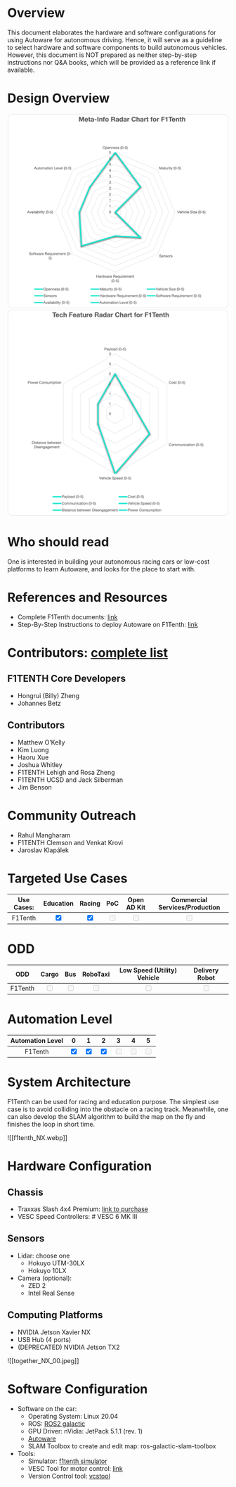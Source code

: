 # Overview

This document elaborates the hardware and software configurations for using Autoware for autonomous driving. Hence, it will serve as a guideline to select hardware and software components to build autonomous vehicles. However, this document is NOT prepared as neither step-by-step instructions nor Q&A books, which will be provided as a reference link if available.

# Design Overview

![Meta Chart for F1Tenth Design](F1Tenth_Meta.png)
![Tech Chart for F1Tenth Design](F1Tenth_Tech.png)

# Who should read

One is interested in building your autonomous racing cars or low-cost platforms to learn Autoware, and looks for the place to start with.

# References and Resources

- Complete F1Tenth documents: [link](https://f1tenth.readthedocs.io/en/foxy_test/getting_started/intro.html)
- Step-By-Step Instructions to deploy Autoware on F1Tenth: [link](https://f1tenth.readthedocs.io/en/foxy_test/autoware/intro.html)

# Contributors: [complete list](https://f1tenth.readthedocs.io/en/foxy_test/support/acknowledgment.html#contributors)

## F1TENTH Core Developers

- Hongrui (Billy) Zheng
- Johannes Betz

## Contributors

- Matthew O’Kelly
- Kim Luong
- Haoru Xue
- Joshua Whitley
- F1TENTH Lehigh and Rosa Zheng
- F1TENTH UCSD and Jack Silberman
- Jim Benson

# Community Outreach

- Rahul Mangharam
- F1TENTH Clemson and Venkat Krovi
- Jaroslav Klapálek

# Targeted Use Cases

| Use Cases: |             Education             |              Racing               |                 PoC                 |             Open AD Kit             |   Commercial Services/Production    |
| :--------: | :-------------------------------: | :-------------------------------: | :---------------------------------: | :---------------------------------: | :---------------------------------: |
|  F1Tenth   | <input type="checkbox" checked /> | <input type="checkbox" checked /> | <input type="checkbox" disabled  /> | <input type="checkbox" disabled  /> | <input type="checkbox" disabled  /> |

# ODD

|   ODD   |                Cargo                |                Bus                 |              RoboTaxi               |     Low Speed (Utility) Vehicle     |           Delivery Robot            |
| :-----: | :---------------------------------: | :--------------------------------: | :---------------------------------: | :---------------------------------: | :---------------------------------: |
| F1Tenth | <input type="checkbox" disabled  /> | <input type="checkbox" disabled /> | <input type="checkbox" disabled  /> | <input type="checkbox" disabled  /> | <input type="checkbox" disabled  /> |

# Automation Level

| Automation Level |                 0                  |                 1                  |                 2                 |                  3                  |                  4                  |                  5                  |
| :--------------: | :--------------------------------: | :--------------------------------: | :-------------------------------: | :---------------------------------: | :---------------------------------: | :---------------------------------: |
|     F1Tenth      | <input type="checkbox" checked  /> | <input type="checkbox" checked  /> | <input type="checkbox" checked /> | <input type="checkbox" disabled  /> | <input type="checkbox" disabled  /> | <input type="checkbox" disabled  /> |

# System Architecture

F1Tenth can be used for racing and education purpose. The simplest use case is to avoid colliding into the obstacle on a racing track. Meanwhile, one can also develop the SLAM algorithm to build the map on the fly and finishes the loop in short time.

![[f1tenth_NX.webp]]

# Hardware Configuration

## Chassis

- Traxxas Slash 4x4 Premium: [link to purchase](https://www.amainhobbies.com/traxxas-slash-4x4-ultimate-rtr-4wd-short-course-truck-orange-tra68077-4-orng/p858530)
- VESC Speed Controllers: # VESC 6 MK III

## Sensors

- Lidar: choose one
  - Hokuyo UTM-30LX
  - Hokuyo 10LX
- Camera (optional):
  - ZED 2
  - Intel Real Sense

## Computing Platforms

- NVIDIA Jetson Xavier NX
- USB Hub (4 ports)
- (DEPRECATED) NVIDIA Jetson TX2

![[together_NX_00.jpeg]]

# Software Configuration

- Software on the car:
  - Operating System: Linux 20.04
  - ROS: [ROS2 galactic](https://docs.ros.org/en/galactic/Installation/Ubuntu-Install-Debians.html)
  - GPU Driver: nVidia: JetPack 5.1.1 (rev. 1)
  - [Autoware](https://github.com/autowarefoundation/autoware.git)
  - SLAM Toolbox to create and edit map: ros-galactic-slam-toolbox
- Tools:
  - Simulator: [f1tenth simulator](https://f1tenth.readthedocs.io/en/foxy_test/going_forward/simulator/index.html)
  - VESC Tool for motor control: [link](https://vesc-project.com/vesc_tool)
  - Version Control tool: [vcstool](https://github.com/dirk-thomas/vcstool)
